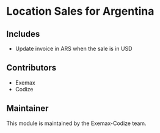 # Location Sales for Argentina

## Includes

* Update invoice in ARS when the sale is in USD

## Contributors

* Exemax
* Codize

## Maintainer

This module is maintained by the Exemax-Codize team.

